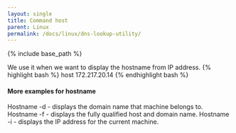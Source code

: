 ```yaml
---
layout: single
title: Command host
parent: Linux
permalink: /docs/linux/dns-lookup-utility/
---
```


{% include base_path %}


We use it when we want to display the hostname from IP address.
{% highlight bash %}
host 172.217.20.14
{% endhighlight bash %}

#### More examples for hostname

Hostname -d - displays the domain name that machine belongs to.
Hostname -f - displays the fully qualified host and domain name.
Hostname -i - displays the IP address for the current machine.
